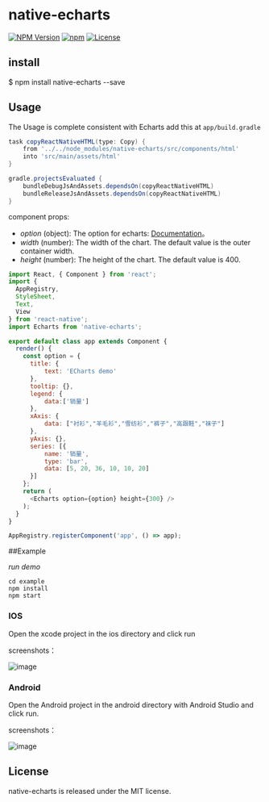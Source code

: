# native-echarts

[![NPM Version](https://img.shields.io/npm/v/native-echarts.svg?style=flat)](https://www.npmjs.org/package/native-echarts)
  [![npm](https://img.shields.io/npm/dm/native-echarts.svg?style=flat)](https://www.npmjs.org/package/native-echarts)
  [![License](http://img.shields.io/npm/l/native-echarts.svg?style=flat)](https://raw.githubusercontent.com/somonus/react-native-echarts/master/LICENSE.md)
  
## install

$ npm install native-echarts --save

## Usage

The Usage is complete consistent with Echarts
add this at `app/build.gradle`

```gradle
task copyReactNativeHTML(type: Copy) {
    from '../../node_modules/native-echarts/src/components/html'
    into 'src/main/assets/html'
}

gradle.projectsEvaluated {
    bundleDebugJsAndAssets.dependsOn(copyReactNativeHTML)
    bundleReleaseJsAndAssets.dependsOn(copyReactNativeHTML)
}
```


component props:

* *option* (object): The option for echarts: [Documentation](http://echarts.baidu.com/option.html#title)。 
* *width* (number): The width of the chart. The default value is the outer container width. 
* *height* (number): The height of the chart. The default value is 400. 


```js
import React, { Component } from 'react';
import {
  AppRegistry,
  StyleSheet,
  Text,
  View
} from 'react-native';
import Echarts from 'native-echarts';

export default class app extends Component {
  render() {
    const option = {
      title: {
          text: 'ECharts demo'
      },
      tooltip: {},
      legend: {
          data:['销量']
      },
      xAxis: {
          data: ["衬衫","羊毛衫","雪纺衫","裤子","高跟鞋","袜子"]
      },
      yAxis: {},
      series: [{
          name: '销量',
          type: 'bar',
          data: [5, 20, 36, 10, 10, 20]
      }]
    };
    return (
      <Echarts option={option} height={300} />
    );
  }
}

AppRegistry.registerComponent('app', () => app);

```



##Example

*run demo*

```
cd example
npm install
npm start
```

### IOS

Open the xcode project in the ios directory and click run

screenshots：

![image](https://github.com/somonus/react-native-echarts/blob/master/example/demoIOS.png)

### Android

Open the Android project in the android directory with Android Studio and click run.

screenshots：

![image](https://github.com/somonus/react-native-echarts/blob/master/example/demoAndroid.png)

## License

native-echarts is released under the MIT license.
